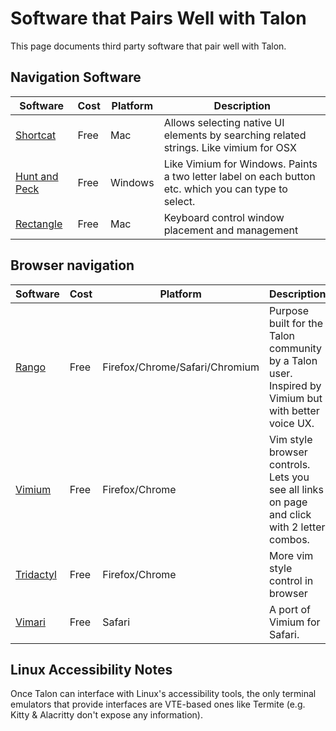 # Software that Pairs Well with Talon

This page documents third party software that pair well with Talon.

## Navigation Software

| Software | Cost | Platform | Description |
| --- | --- | --- | --- |
| [Shortcat](https://shortcatapp.com/) | Free | Mac | Allows selecting native UI elements by searching related strings. Like vimium for OSX |
| [Hunt and Peck](https://github.com/zsims/hunt-and-peck) | Free | Windows | Like Vimium for Windows. Paints a two letter label on each button etc. which you can type to select. |
| [Rectangle](https://github.com/rxhanson/Rectangle) | Free | Mac | Keyboard control window placement and management |

## Browser navigation

| Software | Cost | Platform | Description |
| --- | --- | --- | --- |
| [Rango](https://github.com/david-tejada/rango) | Free | Firefox/Chrome/Safari/Chromium | Purpose built for the Talon community by a Talon user. Inspired by Vimium but with better voice UX.|
| [Vimium](https://addons.mozilla.org/en-US/firefox/addon/vimium-ff/) | Free | Firefox/Chrome | Vim style browser controls. Lets you see all links on page and click with 2 letter combos. |
| [Tridactyl](https://addons.mozilla.org/en-US/firefox/addon/tridactyl-vim/) | Free | Firefox/Chrome | More vim style control in browser |
| [Vimari](https://github.com/televator-apps/vimari) | Free | Safari | A port of Vimium for Safari. |

## Linux Accessibility Notes

Once Talon can interface with Linux's accessibility tools, the only terminal emulators that provide interfaces are VTE-based ones like Termite (e.g. Kitty & Alacritty don't expose any information).

